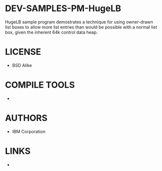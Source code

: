 DEV-SAMPLES-PM-HugeLB
=====================

HugeLB sample program demostrates a technique for using owner-drawn list boxes to allow more list entries than would be possible  with a normal list box, given the inherent 64k control data heap.   

LICENSE
===============
* BSD Alike

COMPILE TOOLS
===============
* 
 
AUTHORS
===============
* IBM Corporation

LINKS
===============
* 
